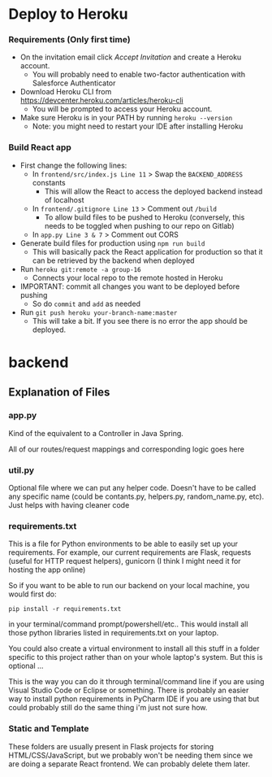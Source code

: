# Deploy to Heroku

### Requirements (Only first time)
* On the invitation email click *Accept Invitation* and create a Heroku account.
  * You will probably need to enable two-factor authentication with Salesforce Authenticator
* Download Heroku CLI from https://devcenter.heroku.com/articles/heroku-cli
  * You will be prompted to access your Heroku account.
* Make sure Heroku is in your PATH by running `heroku --version`
  * Note: you might need to restart your IDE after installing Heroku

### Build React app
* First change the following lines:
  * In `frontend/src/index.js Line 11` > Swap the `BACKEND_ADDRESS` constants
    * This will allow the React to access the deployed backend instead of localhost
  * In `frontend/.gitignore Line 13` > Comment out `/build`
    * To allow build files to be pushed to Heroku (conversely, this needs to be toggled when pushing to our repo on Gitlab)
  * In `app.py Line 3 & 7` > Comment out CORS
* Generate build files for production using `npm run build`
  * This will basically pack the React application for production so that it can be retrieved by the backend when deployed
* Run `heroku git:remote -a group-16`
  * Connects your local repo to the remote hosted in Heroku
* IMPORTANT: commit all changes you want to be deployed before pushing
  * So do `commit` and `add` as needed
* Run `git push heroku your-branch-name:master`
  * This will take a bit. If you see there is no error the app should be deployed.


# backend

## Explanation of Files

### app.py
Kind of the equivalent to a Controller in Java Spring.

All of our routes/request mappings and corresponding logic goes here

### util.py
Optional file where we can put any helper code. Doesn't have to be called any specific name (could be contants.py, helpers.py, random_name.py, etc). Just helps with having cleaner code

### requirements.txt
This is a file for Python environments to be able to easily set up your requirements. For example, our current requirements are Flask, requests (useful for HTTP request helpers), gunicorn (I think I might need it for hosting the app online)

So if you want to be able to run our backend on your local machine, you would first do: 

`pip install -r requirements.txt` 

in your terminal/command prompt/powershell/etc.. This would install all those python libraries listed in requirements.txt on your laptop.

You could also create a virtual environment to install all this stuff in a folder specific to this project rather than on your whole laptop's system. But this is optional ...

This is the way you can do it through terminal/command line if you are using Visual Studio Code or Eclipse or something. There is probably an easier way to install python requirements in PyCharm IDE if you are using that but could probably still do the same thing i'm just not sure how. 

### Static and Template
These folders are usually present in Flask projects for storing HTML/CSS/JavaScript, but we probably won't be needing them since we are doing a separate React frontend. We can probably delete them later.